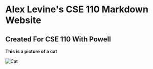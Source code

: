 # Alex Levine's CSE 110 Markdown Website
## Created For CSE 110 With Powell

**This is a picture of a cat**

![Cat]([https://myoctocat.com/assets/images/base-octocat.svg](https://i.natgeofe.com/n/548467d8-c5f1-4551-9f58-6817a8d2c45e/NationalGeographic_2572187_3x2.jpg))


